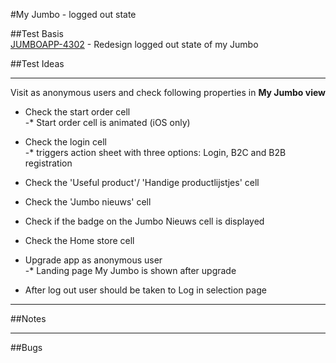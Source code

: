 #My Jumbo - logged out state


##Test Basis
<br>
[JUMBOAPP-4302](https://icemobile.atlassian.net/browse/JUMBOAPP-4302) - Redesign logged out state of my Jumbo
<br>



##Test Ideas

***

Visit as anonymous users and check following properties in **My Jumbo view**
<br> 
	
* Check the start order cell <br>
-* Start order cell is animated (iOS only)
* Check the login cell <br>
-* triggers action sheet with three options: Login, B2C and B2B registration
* Check the 'Useful product'/ 'Handige productlijstjes' cell  
* Check the 'Jumbo nieuws' cell
* Check if the badge on the Jumbo Nieuws cell is displayed 
* Check the Home store cell

* Upgrade app as anonymous user <br>
-* Landing page My Jumbo is shown after upgrade <br>

* After log out user should be taken to Log in selection page


***


##Notes


***

##Bugs


